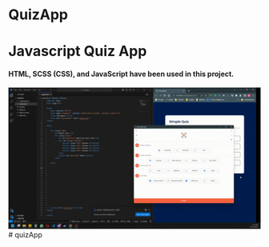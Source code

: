 # QuizApp

<h1>Javascript Quiz App</h1>

<h4>HTML, SCSS (CSS), and JavaScript have been used in this project.</h4>

<img src="./screen.gif">
# quizApp

